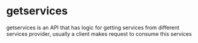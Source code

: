 # getservices
getservices is an API that has logic for getting services from different services provider, usually a client makes request to consume this services
